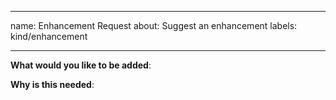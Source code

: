  ---
name: Enhancement Request
about: Suggest an enhancement
labels: kind/enhancement

---

**What would you like to be added**:

**Why is this needed**:
